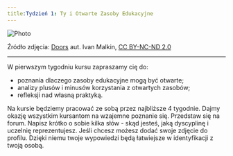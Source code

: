 ```yaml
---
title:Tydzień 1: Ty i Otwarte Zasoby Edukacyjne 
---
```


![Photo][1]

Źródło zdjęcia: [Doors][2] aut. Ivan Malkin, [CC BY-NC-ND 2.0][3]


----------




W pierwszym tygodniu kursu zapraszamy cię do:

 - poznania dlaczego zasoby edukacyjne mogą być otwarte;
 - analizy plusów i minusów korzystania z otwartych zasobów;
 - refleksji nad własną praktyką.

Na kursie będziemy pracować ze sobą przez najbliższe 4 tygodnie. Dajmy okazję wszystkim kursantom na wzajemne poznanie się. Przedstaw się na forum. Napisz krótko o sobie kilka słów - skąd jesteś, jaką dyscyplinę i uczelnię reprezentujesz. Jeśli chcesz możesz dodać swoje zdjęcie do profilu. Dzięki niemu twoje wypowiedzi będą łatwiejsze w identyfikacji z twoją osobą. 

  [1]: http://s23.postimg.org/4ke4o980r/5201616336_54c5754b3c.jpg
  [2]: https://www.flickr.com/photos/newjon/5201616336/
  [3]: https://creativecommons.org/licenses/by-nc-nd/2.0/

